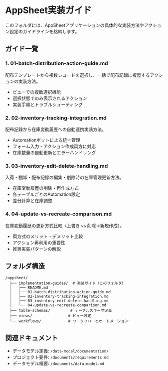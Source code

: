 # AppSheet実装ガイド

このフォルダには、AppSheetアプリケーションの具体的な実装方法やアクション設定のガイドラインを格納します。

## ガイド一覧

### 1. 01-batch-distribution-action-guide.md
配布テンプレートから複数レコードを選択し、一括で配布記録に複製するアクションの実装方法。

- ビューでの複数選択機能
- 選択状態でのみ表示されるアクション
- 実装手順とトラブルシューティング

### 2. 02-inventory-tracking-integration.md
配布記録から在庫変動履歴への自動連携実装方法。

- Automationボットによる統一管理
- フォーム入力・アクション作成両方に対応
- 在庫数量の自動更新とエラーハンドリング

### 3. 03-inventory-edit-delete-handling.md
入荷・棚卸・配布記録の編集・削除時の在庫管理更新方法。

- 在庫変動履歴の削除・再作成方式
- 各テーブルごとのAutomation設定
- 差分計算と在庫調整

### 4. 04-update-vs-recreate-comparison.md
在庫変動履歴の更新方式比較（上書き vs 削除→新規作成）。

- 両方式のメリット・デメリット比較
- アクション再利用の重要性
- 推奨実装パターンの解説

## フォルダ構造

```
/appsheet/
  ├── implementation-guides/  # 実装ガイド（このフォルダ）
  │   ├── README.md
  │   ├── 01-batch-distribution-action-guide.md
  │   ├── 02-inventory-tracking-integration.md
  │   ├── 03-inventory-edit-delete-handling.md
  │   └── 04-update-vs-recreate-comparison.md
  ├── table-schemas/         # テーブルスキーマ定義
  ├── views/                # ビュー設定
  └── workflows/            # ワークフローとオートメーション
```

## 関連ドキュメント

- データモデル定義: `/data-model/documentation/`
- プロジェクト要件: `/documents/requirements.md`
- データモデル概要: `/documents/data-model.md`